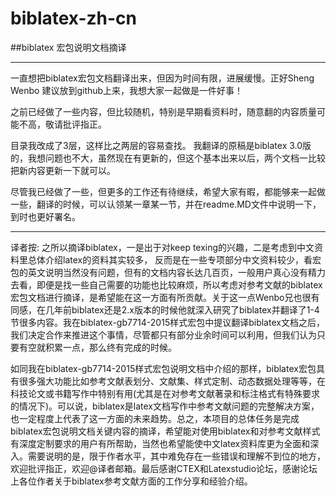 # biblatex-zh-cn
##biblatex 宏包说明文档摘译

---------------------
一直想把biblatex宏包文档翻译出来，但因为时间有限，进展缓慢。正好Sheng Wenbo 建议放到github上来，我想大家一起做是一件好事！

之前已经做了一些内容，但比较随机，特别是早期看资料时，随意翻的内容质量可能不高，敬请批评指正。

目录我改成了3层，这样比之两层的容易查找。
我翻译的原稿是biblatex 3.0版的，我想问题也不大，虽然现在有更新的，但这个基本出来以后，两个文档一比较把新内容更新一下就可以。


尽管我已经做了一些，但更多的工作还有待继续，希望大家有暇，都能够来一起做一些，翻译的时候，可以认领某一章某一节，并在readme.MD文件中说明一下，到时也更好署名。

---------------------
译者按:
之所以摘译biblatex，一是出于对keep texing的兴趣，二是考虑到中文资料里总体介绍latex的资料其实较多，
反而是在一些专项部分中文资料较少，看宏包的英文说明当然没有问题，但有的文档内容长达几百页，一般用户真心没有精力去看，即便是找一些自己需要的功能也比较麻烦，所以考虑对参考文献的biblatex宏包文档进行摘译，是希望能在这一方面有所贡献。关于这一点Wenbo兄也很有同感，在几年前biblatex还是2.x版本的时候他就深入研究了biblatex并翻译了1-4节很多内容。我在biblatex-gb7714-2015样式宏包中提议翻译biblatex文档之后，我们决定合作来推进这个事情，尽管都只有部分业余时间可以利用，但我们认为只要有空就积累一点，那么终有完成的时候。

如同我在biblatex-gb7714-2015样式宏包说明文档中介绍的那样，biblatex宏包具有很多强大功能比如参考文献表划分、文献集、样式定制、动态数据处理等等，在科技论文或书籍写作中特别有用(尤其是在对参考文献著录和标注格式有特殊要求的情况下)。可以说，biblatex是latex文档写作中参考文献问题的完整解决方案，也一定程度上代表了这一方面的未来趋势。总之，本项目的总体任务是完成biblatex宏包说明文档关键内容的摘译，希望能对使用biblatex和对参考文献样式有深度定制要求的用户有所帮助，当然也希望能使中文latex资料库更为全面和深入。需要说明的是，限于作者水平，其中难免存在一些错误和理解不到位的地方，欢迎批评指正，欢迎@译者邮箱。最后感谢CTEX和Latexstudio论坛，感谢论坛上各位作者关于biblatex参考文献方面的工作分享和经验介绍。
